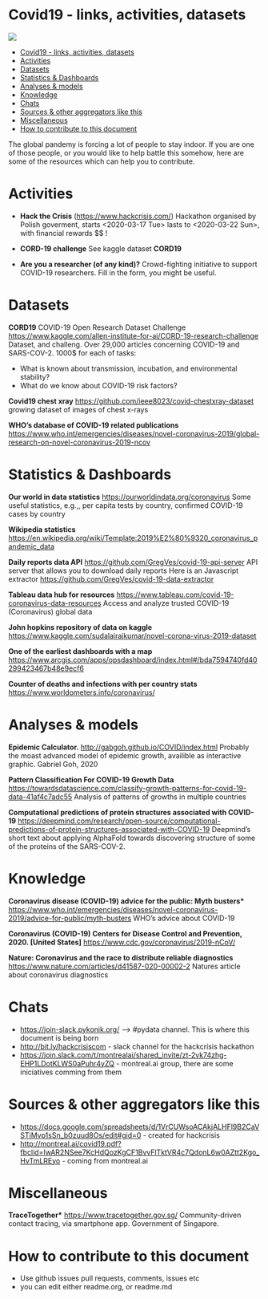 
# Covid19 - links, activities, datasets

<a href="https://github.com/pydatakrk/covid19">
  <img src="https://imgur.com/eI2VEgA.png" align="center" />
</a>

</br>

- [Covid19 - links, activities, datasets](#org3a3342d)
- [Activities](#orgd7dc727)
- [Datasets](#orge59ab6a)
- [Statistics & Dashboards](#org998644e)
- [Analyses & models](#orgdfbf4f2)
- [Knowledge](#orge53ad19)
- [Chats](#org4994988)
- [Sources & other aggregators like this](#orgc241983)
- [Miscellaneous](#org63686dd)
- [How to contribute to this document](#org2fbcc87)


<a id="org3a3342d"></a>
The global pandemy is forcing a lot of people to stay indoor. If you are one of those people, or you would like to help battle this somehow, here are some of the resources which can help you to contribute.


<a id="orgd7dc727"></a>

# Activities

-   **Hack the Crisis** (<https://www.hackcrisis.com/>) Hackathon organised by Polish goverment, starts <span class="timestamp-wrapper"><span class="timestamp">&lt;2020-03-17 Tue&gt; </span></span> lasts to <span class="timestamp-wrapper"><span class="timestamp">&lt;2020-03-22 Sun&gt;</span></span>, with financial rewards $$ !

-   **CORD-19 challenge** See kaggle dataset **CORD19**

-   **Are you a researcher (of any kind)?** Crowd-fighting initiative to support COVID-19 researchers. Fill in the form, you might be useful.


<a id="orge59ab6a"></a>

# Datasets

**CORD19** COVID-19 Open Research Dataset Challenge <https://www.kaggle.com/allen-institute-for-ai/CORD-19-research-challenge> Dataset, and challeng. Over 29,000 articles concerning COVID-19 and SARS-COV-2. 1000$ for each of tasks:

-   What is known about transmission, incubation, and environmental stability?
-   What do we know about COVID-19 risk factors?

**Covid19 chest xray** <https://github.com/ieee8023/covid-chestxray-dataset> growing dataset of images of chest x-rays

**WHO&rsquo;s database of COVID-19 related publications** <https://www.who.int/emergencies/diseases/novel-coronavirus-2019/global-research-on-novel-coronavirus-2019-ncov>


<a id="org998644e"></a>

# Statistics & Dashboards

**Our world in data statistics** <https://ourworldindata.org/coronavirus> Some useful statistics, e.g.,, per capita tests by country, confirmed COVID-19 cases by country

**Wikipedia statistics** <https://en.wikipedia.org/wiki/Template:2019%E2%80%9320_coronavirus_pandemic_data>

**Daily reports data API** <https://github.com/GregVes/covid-19-api-server> API server that allows you to download daily reports Here is an Javascript extractor <https://github.com/GregVes/covid-19-data-extractor>

**Tableau data hub for resources** <https://www.tableau.com/covid-19-coronavirus-data-resources> Access and analyze trusted COVID-19 (Coronavirus) global data

**John hopkins repository of data on kaggle** <https://www.kaggle.com/sudalairajkumar/novel-corona-virus-2019-dataset>

**One of the earliest dashboards with a map** <https://www.arcgis.com/apps/opsdashboard/index.html#/bda7594740fd40299423467b48e9ecf6>

**Counter of deaths and infections with per country stats** <https://www.worldometers.info/coronavirus/>


<a id="orgdfbf4f2"></a>

# Analyses & models

**Epidemic Calculator.** <http://gabgoh.github.io/COVID/index.html> Probably the moast advanced model of epidemic growth, availible as interactive graphic. Gabriel Goh, 2020

**Pattern Classification For COVID-19 Growth Data** <https://towardsdatascience.com/classify-growth-patterns-for-covid-19-data-41af4c7adc55> Analysis of patterns of growths in multiple countries

**Computational predictions of protein structures associated with COVID-19** <https://deepmind.com/research/open-source/computational-predictions-of-protein-structures-associated-with-COVID-19> Deepmind&rsquo;s short text about applying AlphaFold towards discovering structure of some of the proteins of the SARS-COV-2.


<a id="orge53ad19"></a>

# Knowledge

**Coronavirus disease (COVID-19) advice for the public: Myth busters\*** <https://www.who.int/emergencies/diseases/novel-coronavirus-2019/advice-for-public/myth-busters> WHO&rsquo;s advice about COVID-19

**Coronavirus (COVID-19) Centers for Disease Control and Prevention, 2020. [United States]** <https://www.cdc.gov/coronavirus/2019-nCoV/>

**Nature: Coronavirus and the race to distribute reliable diagnostics** <https://www.nature.com/articles/d41587-020-00002-2> Natures article about coronavirus diagnostics


<a id="org4994988"></a>

# Chats

-   <https://join-slack.pykonik.org/> &#x2013;> #pydata channel. This is where this document is being born
-   <http://bit.ly/hackcrisiscom> - slack channel for the hackcrisis hackathon
-   <https://join.slack.com/t/montrealai/shared_invite/zt-2vk74zhg-EHP1LDotKLWS0aPuhr4yZQ> - montreal.ai group, there are some iniciatives comming from them


<a id="orgc241983"></a>

# Sources & other aggregators like this

-   <https://docs.google.com/spreadsheets/d/1VrCUWsoACAkjALHFl9B2CaVSTiMvp1sSn_b0zuud8Os/edit#gid=0> - created for hackcrisis
-   <http://montreal.ai/covid19.pdf?fbclid=IwAR2NSee7KcHdQozKgCF1BvvFlTktVR4c7QdonL6w0AZtt2Kgo_HvTmLREyo> - coming from montreal.ai


<a id="org63686dd"></a>

# Miscellaneous

**TraceTogether\*** <https://www.tracetogether.gov.sg/> Community-driven contact tracing, via smartphone app. Government of Singapore.


<a id="org2fbcc87"></a>

# How to contribute to this document

-   Use github issues pull requests, comments, issues etc
-   you can edit either readme.org, or readme.md
